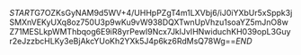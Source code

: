 $START$G7OZKsGyNAM9d5WV+4/UHHpPZgT4m1LXVbj6/iJ0iYXbUr5xSppk3jSMXnVEKyUXq8oz750U3p9wKu9vW938DQXTwnUpVhzu1soaYZ5mJnO8wZ71MESLkpWMThbqog6E9iR8yrPewI9Ncx7JklJvIHNwiduchKH039opL3Guyr2eJzzbcHLKy3eBjAkcYUoKh2YXk5J4p6kz6RdMsQ78Wg==$END$
